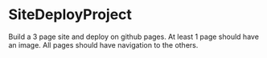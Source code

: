 # SiteDeployProject
Build a 3 page site and deploy on github pages. 
At least 1 page should have an image. 
All pages should have navigation to the others.
